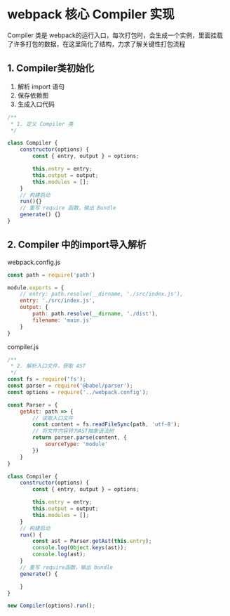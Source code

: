 # webpack 核心 Compiler 实现


Compiler 类是 webpack的运行入口，每次打包时，会生成一个实例，里面挂载了许多打包的数据，在这里简化了结构，力求了解关键性打包流程

## 1. Compiler类初始化

1. 解析 import 语句
2. 保存依赖图
3. 生成入口代码

```js
/**
 * 1. 定义 Compiler 类
 */

class Compiler {
    constructor(options) {
        const { entry, output } = options;

        this.entry = entry;
        this.output = output;
        this.modules = [];
    }
    // 构建启动
    run(){}
    // 重写 require 函数，输出 Bundle
    generate() {}
}
```

## 2. Compiler 中的import导入解析

webpack.config.js

```js
const path = require('path')

module.exports = {
    // entry: path.resolve(__dirname, './src/index.js'),
    entry: './src/index.js',
    output: {
        path: path.resolve(__dirname, './dist'),
        filename: 'main.js'
    }
}
```


compiler.js

```js
/**
 * 2. 解析入口文件，获取 AST
 */
const fs = require('fs');
const parser = require('@babel/parser');
const options = require('../webpack.config');

const Parser = {
    getAst: path => {
        // 读取入口文件
        const content = fs.readFileSync(path, 'utf-8');
        // 将文件内容转为AST抽象语法树
        return parser.parse(content, {
            sourceType: 'module'
        })
    }
}

class Compiler {
    constructor(options) {
        const { entry, output } = options;

        this.entry = entry;
        this.output = output;
        this.modules = [];
    }
    // 构建启动
    run() {
        const ast = Parser.getAst(this.entry);
        console.log(Object.keys(ast));
        console.log(ast);
    }
    // 重写 require函数，输出 bundle
    generate() {

    }
}

new Compiler(options).run();
```